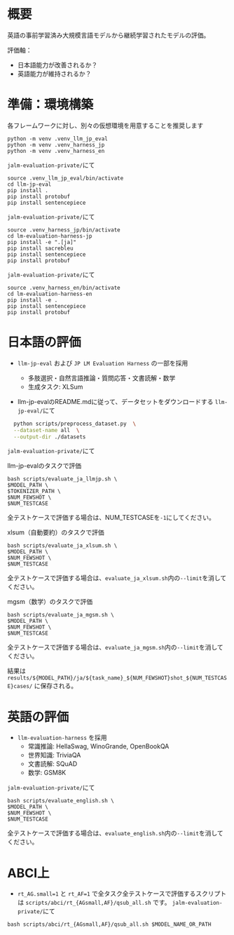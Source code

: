 # 概要

英語の事前学習済み大規模言語モデルから継続学習されたモデルの評価。

評価軸：
* 日本語能力が改善されるか？
* 英語能力が維持されるか？

# 準備：環境構築
各フレームワークに対し、別々の仮想環境を用意することを推奨します

```
python -m venv .venv_llm_jp_eval
python -m venv .venv_harness_jp
python -m venv .venv_harness_en
```
`jalm-evaluation-private/`にて
```
source .venv_llm_jp_eval/bin/activate
cd llm-jp-eval
pip install .
pip install protobuf
pip install sentencepiece
```
`jalm-evaluation-private/`にて
```
source .venv_harness_jp/bin/activate
cd lm-evaluation-harness-jp
pip install -e ".[ja]"
pip install sacrebleu
pip install sentencepiece
pip install protobuf
```
`jalm-evaluation-private/`にて
```
source .venv_harness_en/bin/activate
cd lm-evaluation-harness-en
pip install -e .
pip install sentencepiece
pip install protobuf
```

# 日本語の評価
* `llm-jp-eval` および `JP LM Evaluation Harness` の一部を採用
    * 多肢選択・自然言語推論・質問応答・文書読解・数学
    * 生成タスク: XLSum

* llm-jp-evalのREADME.mdに従って、データセットをダウンロードする
`llm-jp-eval/`にて
```bash
  python scripts/preprocess_dataset.py  \
  --dataset-name all  \
  --output-dir ./datasets
```
    
`jalm-evaluation-private/`にて

llm-jp-evalのタスクで評価
```
bash scripts/evaluate_ja_llmjp.sh \
$MODEL_PATH \
$TOKENIZER_PATH \
$NUM_FEWSHOT \
$NUM_TESTCASE
```
全テストケースで評価する場合は、NUM_TESTCASEを`-1`にしてください。

xlsum（自動要約）のタスクで評価
```
bash scripts/evaluate_ja_xlsum.sh \
$MODEL_PATH \
$NUM_FEWSHOT \
$NUM_TESTCASE
```
全テストケースで評価する場合は、`evaluate_ja_xlsum.sh`内の`--limit`を消してください。


mgsm（数学）のタスクで評価
```
bash scripts/evaluate_ja_mgsm.sh \
$MODEL_PATH \
$NUM_FEWSHOT \
$NUM_TESTCASE
```
全テストケースで評価する場合は、`evaluate_ja_mgsm.sh`内の`--limit`を消してください。


結果は
`results/${MODEL_PATH}/ja/${task_name}_${NUM_FEWSHOT}shot_${NUM_TESTCASE}cases/`
に保存される。

# 英語の評価
* `llm-evaluation-harness` を採用
    * 常識推論: HellaSwag, WinoGrande, OpenBookQA
    * 世界知識: TriviaQA
    * 文書読解: SQuAD
    * 数学: GSM8K

`jalm-evaluation-private/`にて
```
bash scripts/evaluate_english.sh \
$MODEL_PATH \
$NUM_FEWSHOT \
$NUM_TESTCASE
```
全テストケースで評価する場合は、`evaluate_english.sh`内の`--limit`を消してください。

# ABCI上
* `rt_AG.small=1` と `rt_AF=1` で全タスク全テストケースで評価するスクリプトは `scripts/abci/rt_{AGsmall,AF}/qsub_all.sh` です。
`jalm-evaluation-private/`にて
```
bash scripts/abci/rt_{AGsmall,AF}/qsub_all.sh $MODEL_NAME_OR_PATH
```
